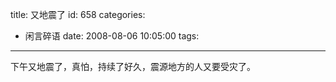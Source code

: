 title: 又地震了
id: 658
categories:
  - 闲言碎语
date: 2008-08-06 10:05:00
tags:
---

下午又地震了，真怕，持续了好久，震源地方的人又要受灾了。